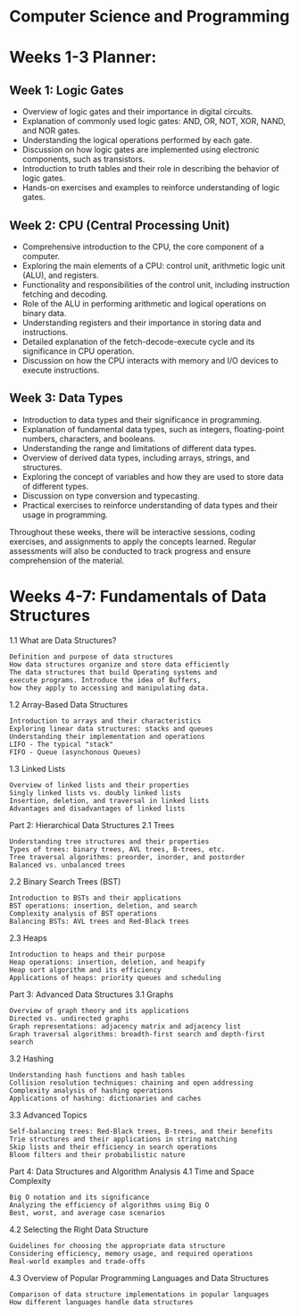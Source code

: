 # Computer Science and Programming
# Weeks 1-3 Planner:

## Week 1: Logic Gates

- Overview of logic gates and their importance in digital circuits.
- Explanation of commonly used logic gates: AND, OR, NOT, XOR, NAND, and NOR gates.
- Understanding the logical operations performed by each gate.
- Discussion on how logic gates are implemented using electronic components, such as transistors.
- Introduction to truth tables and their role in describing the behavior of logic gates.
- Hands-on exercises and examples to reinforce understanding of logic gates.

## Week 2: CPU (Central Processing Unit)

- Comprehensive introduction to the CPU, the core component of a computer.
- Exploring the main elements of a CPU: control unit, arithmetic logic unit (ALU), and registers.
- Functionality and responsibilities of the control unit, including instruction fetching and decoding.
- Role of the ALU in performing arithmetic and logical operations on binary data.
- Understanding registers and their importance in storing data and instructions.
- Detailed explanation of the fetch-decode-execute cycle and its significance in CPU operation.
- Discussion on how the CPU interacts with memory and I/O devices to execute instructions.

## Week 3: Data Types

- Introduction to data types and their significance in programming.
- Explanation of fundamental data types, such as integers, floating-point numbers, characters, and booleans.
- Understanding the range and limitations of different data types.
- Overview of derived data types, including arrays, strings, and structures.
- Exploring the concept of variables and how they are used to store data of different types.
- Discussion on type conversion and typecasting.
- Practical exercises to reinforce understanding of data types and their usage in programming.

Throughout these weeks, there will be interactive sessions, coding exercises, and assignments to apply the concepts learned. Regular assessments will also be conducted to track progress and ensure comprehension of the material.

# Weeks 4-7: Fundamentals of Data Structures
1.1 What are Data Structures?

    Definition and purpose of data structures
    How data structures organize and store data efficiently
    The data structures that build Operating systems and 
    execute programs. Introduce the idea of Buffers, 
    how they apply to accessing and manipulating data.

1.2 Array-Based Data Structures

    Introduction to arrays and their characteristics
    Exploring linear data structures: stacks and queues
    Understanding their implementation and operations
    LIFO - The typical "stack"
    FIFO - Queue (asynchonous Queues)
    

1.3 Linked Lists

    Overview of linked lists and their properties
    Singly linked lists vs. doubly linked lists
    Insertion, deletion, and traversal in linked lists
    Advantages and disadvantages of linked lists

Part 2: Hierarchical Data Structures
2.1 Trees

    Understanding tree structures and their properties
    Types of trees: binary trees, AVL trees, B-trees, etc.
    Tree traversal algorithms: preorder, inorder, and postorder
    Balanced vs. unbalanced trees

2.2 Binary Search Trees (BST)

    Introduction to BSTs and their applications
    BST operations: insertion, deletion, and search
    Complexity analysis of BST operations
    Balancing BSTs: AVL trees and Red-Black trees

2.3 Heaps

    Introduction to heaps and their purpose
    Heap operations: insertion, deletion, and heapify
    Heap sort algorithm and its efficiency
    Applications of heaps: priority queues and scheduling

Part 3: Advanced Data Structures
3.1 Graphs

    Overview of graph theory and its applications
    Directed vs. undirected graphs
    Graph representations: adjacency matrix and adjacency list
    Graph traversal algorithms: breadth-first search and depth-first search

3.2 Hashing

    Understanding hash functions and hash tables
    Collision resolution techniques: chaining and open addressing
    Complexity analysis of hashing operations
    Applications of hashing: dictionaries and caches

3.3 Advanced Topics

    Self-balancing trees: Red-Black trees, B-trees, and their benefits
    Trie structures and their applications in string matching
    Skip lists and their efficiency in search operations
    Bloom filters and their probabilistic nature

Part 4: Data Structures and Algorithm Analysis
4.1 Time and Space Complexity

    Big O notation and its significance
    Analyzing the efficiency of algorithms using Big O
    Best, worst, and average case scenarios

4.2 Selecting the Right Data Structure

    Guidelines for choosing the appropriate data structure
    Considering efficiency, memory usage, and required operations
    Real-world examples and trade-offs

4.3 Overview of Popular Programming Languages and Data Structures

    Comparison of data structure implementations in popular languages
    How different languages handle data structures
